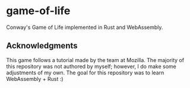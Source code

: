 # game-of-life
Conway's Game of Life implemented in Rust and WebAssembly.

## Acknowledgments
This game follows a tutorial made by the team at Mozilla. The majority of this repository was not authored by myself; however, I do make some adjustments of my own. The goal for this repository was to learn WebAssembly + Rust :)
